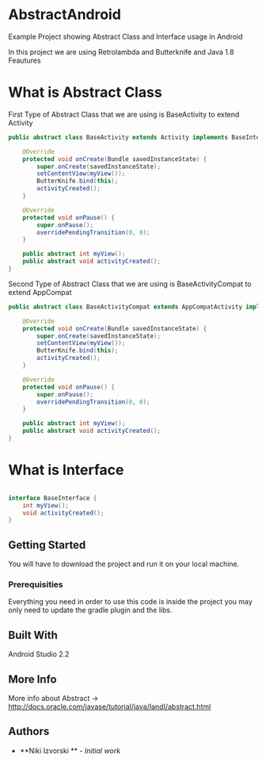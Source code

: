 # AbstractAndroid
Example Project showing Abstract Class and Interface usage in Android

In this project we are using Retrolambda and Butterknife and Java 1.8 Feautures

# What is Abstract Class


First Type of Abstract Class that we are using is BaseActivity to extend Activity

```java
public abstract class BaseActivity extends Activity implements BaseInterface {

    @Override
    protected void onCreate(Bundle savedInstanceState) {
        super.onCreate(savedInstanceState);
        setContentView(myView());
        ButterKnife.bind(this);
        activityCreated();
    }

    @Override
    protected void onPause() {
        super.onPause();
        overridePendingTransition(0, 0);
    }

    public abstract int myView();
    public abstract void activityCreated();
}

```

Second Type of Abstract Class that we are using is BaseActivityCompat to extend AppCompat

```java
public abstract class BaseActivityCompat extends AppCompatActivity implements BaseInterface {

    @Override
    protected void onCreate(Bundle savedInstanceState) {
        super.onCreate(savedInstanceState);
        setContentView(myView());
        ButterKnife.bind(this);
        activityCreated();
    }

    @Override
    protected void onPause() {
        super.onPause();
        overridePendingTransition(0, 0);
    }

    public abstract int myView();
    public abstract void activityCreated();
}
```


# What is Interface

```java

interface BaseInterface {
    int myView();
    void activityCreated();
}

```


## Getting Started

You will have to download the project and run it on your local machine.

### Prerequisities

Everything you need in order to use this code is inside the project you may only need to update the gradle plugin and the libs.

## Built With

Android Studio 2.2

## More Info

More info about Abstract -> http://docs.oracle.com/javase/tutorial/java/IandI/abstract.html

## Authors

* **Niki Izvorski ** - *Initial work*
